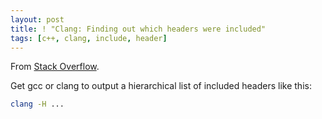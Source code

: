 ```yaml
---
layout: post
title: ! "Clang: Finding out which headers were included"
tags: [c++, clang, include, header]
---
```

From [Stack Overflow](https://stackoverflow.com/questions/5834778/how-to-tell-where-a-header-file-is-included-from).

Get gcc or clang to output a hierarchical list of included headers like this:
``` bash
clang -H ...
```
